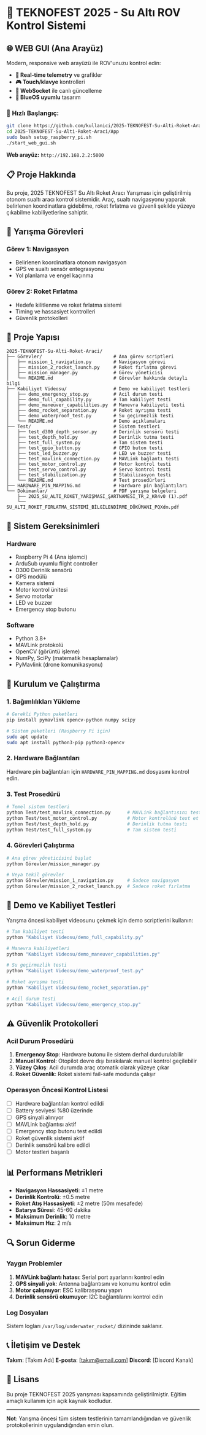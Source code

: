# 🚀 TEKNOFEST 2025 - Su Altı ROV Kontrol Sistemi

## 🌐 WEB GUI (Ana Arayüz)

Modern, responsive web arayüzü ile ROV'unuzu kontrol edin:
- **📱 Real-time telemetry** ve grafikler
- **🎮 Touch/klavye** kontrolleri  
- **🔄 WebSocket** ile canlı güncelleme
- **🌊 BlueOS uyumlu** tasarım

### 🚀 Hızlı Başlangıç:
```bash
git clone https://github.com/kullanici/2025-TEKNOFEST-Su-Alti-Roket-Araci.git
cd 2025-TEKNOFEST-Su-Alti-Roket-Araci/App
sudo bash setup_raspberry_pi.sh
./start_web_gui.sh
```
**Web arayüz:** `http://192.168.2.2:5000`

## 📋 Proje Hakkında

Bu proje, 2025 TEKNOFEST Su Altı Roket Aracı Yarışması için geliştirilmiş otonom sualtı aracı kontrol sistemidir. Araç, sualtı navigasyonu yaparak belirlenen koordinatlara gidebilme, roket fırlatma ve güvenli şekilde yüzeye çıkabilme kabiliyetlerine sahiptir.

## 🎯 Yarışma Görevleri

### Görev 1: Navigasyon
- Belirlenen koordinatlara otonom navigasyon
- GPS ve sualtı sensör entegrasyonu
- Yol planlama ve engel kaçınma

### Görev 2: Roket Fırlatma
- Hedefe kilitlenme ve roket fırlatma sistemi
- Timing ve hassasiyet kontrolleri
- Güvenlik protokolleri

## 📁 Proje Yapısı

```
2025-TEKNOFEST-Su-Alti-Roket-Araci/
├── Görevler/                          # Ana görev scriptleri
│   ├── mission_1_navigation.py        # Navigasyon görevi
│   ├── mission_2_rocket_launch.py     # Roket fırlatma görevi
│   ├── mission_manager.py             # Görev yöneticisi
│   └── README.md                      # Görevler hakkında detaylı bilgi
├── Kabiliyet Videosu/                 # Demo ve kabiliyet testleri
│   ├── demo_emergency_stop.py         # Acil durum testi
│   ├── demo_full_capability.py        # Tam kabiliyet testi
│   ├── demo_maneuver_capabilities.py  # Manevra kabiliyeti testi
│   ├── demo_rocket_separation.py      # Roket ayrışma testi
│   ├── demo_waterproof_test.py        # Su geçirmezlik testi
│   └── README.md                      # Demo açıklamaları
├── Test/                              # Sistem testleri
│   ├── test_d300_depth_sensor.py      # Derinlik sensörü testi
│   ├── test_depth_hold.py             # Derinlik tutma testi
│   ├── test_full_system.py            # Tam sistem testi
│   ├── test_gpio_button.py            # GPIO buton testi
│   ├── test_led_buzzer.py             # LED ve buzzer testi
│   ├── test_mavlink_connection.py     # MAVLink bağlantı testi
│   ├── test_motor_control.py          # Motor kontrol testi
│   ├── test_servo_control.py          # Servo kontrol testi
│   ├── test_stabilization.py          # Stabilizasyon testi
│   └── README.md                      # Test prosedürleri
├── HARDWARE_PIN_MAPPING.md            # Hardware pin bağlantıları
└── Dökümanlar/                        # PDF yarışma belgeleri
    ├── 2025_SU_ALTI_ROKET_YARIŞMASI_ŞARTNAMESİ_TR_2_KR4v0 (1).pdf
    └── SU_ALTI_ROKET_FIRLATMA_SİSTEMİ_BİLGİLENDİRME_DÖKÜMANI_PQXdm.pdf
```

## 🔧 Sistem Gereksinimleri

### Hardware
- Raspberry Pi 4 (Ana işlemci)
- ArduSub uyumlu flight controller
- D300 Derinlik sensörü
- GPS modülü
- Kamera sistemi
- Motor kontrol ünitesi
- Servo motorlar
- LED ve buzzer
- Emergency stop butonu

### Software
- Python 3.8+
- MAVLink protokolü
- OpenCV (görüntü işleme)
- NumPy, SciPy (matematik hesaplamalar)
- PyMavlink (drone komunikasyonu)

## 🚀 Kurulum ve Çalıştırma

### 1. Bağımlılıkları Yükleme
```bash
# Gerekli Python paketleri
pip install pymavlink opencv-python numpy scipy

# Sistem paketleri (Raspberry Pi için)
sudo apt update
sudo apt install python3-pip python3-opencv
```

### 2. Hardware Bağlantıları
Hardware pin bağlantıları için `HARDWARE_PIN_MAPPING.md` dosyasını kontrol edin.

### 3. Test Prosedürü
```bash
# Temel sistem testleri
python Test/test_mavlink_connection.py      # MAVLink bağlantısını test et
python Test/test_motor_control.py           # Motor kontrolünü test et
python Test/test_depth_hold.py              # Derinlik tutma testı
python Test/test_full_system.py             # Tam sistem testi
```

### 4. Görevleri Çalıştırma
```bash
# Ana görev yöneticisini başlat
python Görevler/mission_manager.py

# Veya tekil görevler
python Görevler/mission_1_navigation.py     # Sadece navigasyon
python Görevler/mission_2_rocket_launch.py  # Sadece roket fırlatma
```

## 🎥 Demo ve Kabiliyet Testleri

Yarışma öncesi kabiliyet videosunu çekmek için demo scriptlerini kullanın:

```bash
# Tam kabiliyet testi
python "Kabiliyet Videosu/demo_full_capability.py"

# Manevra kabiliyetleri
python "Kabiliyet Videosu/demo_maneuver_capabilities.py"

# Su geçirmezlik testi
python "Kabiliyet Videosu/demo_waterproof_test.py"

# Roket ayrışma testi  
python "Kabiliyet Videosu/demo_rocket_separation.py"

# Acil durum testi
python "Kabiliyet Videosu/demo_emergency_stop.py"
```

## ⚠️ Güvenlik Protokolleri

### Acil Durum Prosedürü
1. **Emergency Stop**: Hardware butonu ile sistem derhal durdurulabilir
2. **Manuel Kontrol**: Otopilot devre dışı bırakılarak manuel kontrol geçilebilir
3. **Yüzey Çıkış**: Acil durumda araç otomatik olarak yüzeye çıkar
4. **Roket Güvenlik**: Roket sistemi fail-safe modunda çalışır

### Operasyon Öncesi Kontrol Listesi
- [ ] Hardware bağlantıları kontrol edildi
- [ ] Battery seviyesi %80 üzerinde
- [ ] GPS sinyali alınıyor
- [ ] MAVLink bağlantısı aktif
- [ ] Emergency stop butonu test edildi
- [ ] Roket güvenlik sistemi aktif
- [ ] Derinlik sensörü kalibre edildi
- [ ] Motor testleri başarılı

## 📊 Performans Metrikleri

- **Navigasyon Hassasiyeti**: ±1 metre
- **Derinlik Kontrolü**: ±0.5 metre  
- **Roket Atış Hassasiyeti**: ±2 metre (50m mesafede)
- **Batarya Süresi**: 45-60 dakika
- **Maksimum Derinlik**: 10 metre
- **Maksimum Hız**: 2 m/s

## 🔍 Sorun Giderme

### Yaygın Problemler
1. **MAVLink bağlantı hatası**: Serial port ayarlarını kontrol edin
2. **GPS sinyali yok**: Antenna bağlantısını ve konumu kontrol edin
3. **Motor çalışmıyor**: ESC kalibrasyonu yapın
4. **Derinlik sensörü okumuyor**: I2C bağlantılarını kontrol edin

### Log Dosyaları
Sistem logları `/var/log/underwater_rocket/` dizininde saklanır.

## 📞 İletişim ve Destek

**Takım**: [Takım Adı]
**E-posta**: [takım@email.com]
**Discord**: [Discord Kanalı]

## 📄 Lisans

Bu proje TEKNOFEST 2025 yarışması kapsamında geliştirilmiştir. Eğitim amaçlı kullanım için açık kaynak kodludur.

---

**Not**: Yarışma öncesi tüm sistem testlerinin tamamlandığından ve güvenlik protokollerinin uygulandığından emin olun.